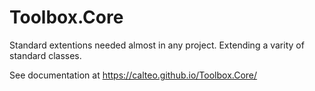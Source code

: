 # Toolbox.Core
Standard extentions needed almost in any project.
Extending a varity of standard classes.

See documentation at https://calteo.github.io/Toolbox.Core/
